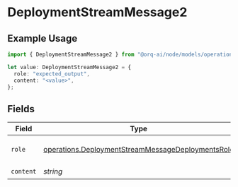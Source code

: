 # DeploymentStreamMessage2

## Example Usage

```typescript
import { DeploymentStreamMessage2 } from "@orq-ai/node/models/operations";

let value: DeploymentStreamMessage2 = {
  role: "expected_output",
  content: "<value>",
};
```

## Fields

| Field                                                                                                                  | Type                                                                                                                   | Required                                                                                                               | Description                                                                                                            |
| ---------------------------------------------------------------------------------------------------------------------- | ---------------------------------------------------------------------------------------------------------------------- | ---------------------------------------------------------------------------------------------------------------------- | ---------------------------------------------------------------------------------------------------------------------- |
| `role`                                                                                                                 | [operations.DeploymentStreamMessageDeploymentsRole](../../models/operations/deploymentstreammessagedeploymentsrole.md) | :heavy_check_mark:                                                                                                     | The role of the prompt message                                                                                         |
| `content`                                                                                                              | *string*                                                                                                               | :heavy_check_mark:                                                                                                     | N/A                                                                                                                    |